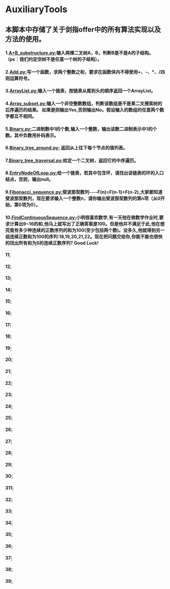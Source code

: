 # AuxiliaryTools
## 本脚本中存储了关于剑指offer中的所有算法实现以及方法的使用。
#### 1.[A+B_substructure.py:](https://github.com/Shajiu/Algorithm/blob/master/Offer_Code/Offer_Code/A%2BB_substructure.py)输入两棵二叉树A，B，判断B是不是A的子结构。（ps：我们约定空树不是任意一个树的子结构）。
#### 2.[Add.py:](https://github.com/Shajiu/Algorithm/blob/master/Offer_Code/Offer_Code/Add.py)写一个函数，求两个整数之和，要求在函数体内不得使用+、-、*、/四则运算符号。
#### 3.[ArrayList.py:](https://github.com/Shajiu/Algorithm/blob/master/Offer_Code/Offer_Code/ArrayList.py)输入一个链表，按链表从尾到头的顺序返回一个ArrayList。
#### 4.[Array_subset.py:](https://github.com/Shajiu/Algorithm/blob/master/Offer_Code/Offer_Code/Array_subset.py)输入一个非空整数数组，判断该数组是不是某二叉搜索树的后序遍历的结果。 如果是则输出Yes,否则输出No。假设输入的数组的任意两个数字都互不相同。
#### 5.[Binary.py:](https://github.com/Shajiu/Algorithm/blob/master/Offer_Code/Offer_Code/Binary.py)二进制数中1的个数,输入一个整数，输出该数二进制表示中1的个数。其中负数用补码表示。
#### 6.[Binary_tree_around.py:](https://github.com/Shajiu/Algorithm/blob/master/Offer_Code/Offer_Code/Binary_tree_around.py) 返回从上往下每个节点的值列表。
#### 7.[Binary_tree_traversal.py:](https://github.com/Shajiu/Algorithm/blob/master/Offer_Code/Offer_Code/Binary_tree_traversal.py)给定一个二叉树，返回它的中序遍历。
#### 8.[EntryNodeOfLoop.py:](https://github.com/Shajiu/Algorithm/blob/master/Offer_Code/Offer_Code/EntryNodeOfLoop.py)给一个链表，若其中包含环，请找出该链表的环的入口结点，否则，输出null。
#### 9.[Fibonacci_sequence.py:](https://github.com/Shajiu/Algorithm/blob/master/Offer_Code/Offer_Code/Fibonacci_sequence.py)斐波那契数列----F(n)=F(n-1)+F(n-2),大家都知道斐波那契数列，现在要求输入一个整数n，请你输出斐波那契数列的第n项（从0开始，第0项为0）。
#### 10.[FindContinuousSequence.py:](https://github.com/Shajiu/Algorithm/blob/master/Offer_Code/Offer_Code/FindContinuousSequence.py)小明很喜欢数学,有一天他在做数学作业时,要求计算出9~16的和,他马上就写出了正确答案是100。但是他并不满足于此,他在想究竟有多少种连续的正数序列的和为100(至少包括两个数)。没多久,他就得到另一组连续正数和为100的序列:18,19,20,21,22。现在把问题交给你,你能不能也很快的找出所有和为S的连续正数序列? Good Luck!
#### 11[:]()
#### 12[:]()
#### 13[:]()
#### 14[:]()
#### 15[:]()
#### 16[:]()
#### 17[:]()
#### 18[:]()
#### 19[:]()
#### 20[:]()
#### 21[:]()
#### 22[:]()
#### 23[:]()
#### 24[:]()
#### 25[:]()
#### 26[:]()
#### 27[:]()
#### 28[:]()
#### 29[:]()
#### 30[:]()
#### 311[:]()
#### 32[:]()
#### 33[:]()
#### 34[:]()
#### 35[:]()
#### 36[:]()
#### 37[:]()
#### 38[:]()
#### 39[:]()
